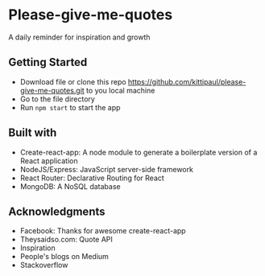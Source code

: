 # Please-give-me-quotes
A daily reminder for inspiration and growth

## Getting Started
* Download file or clone this repo https://github.com/kittipaul/please-give-me-quotes.git to you local machine
* Go to the file directory
* Run `npm start` to start the app
  
## Built with
* Create-react-app: A node module to generate a boilerplate version of a React application
* NodeJS/Express: JavaScript server-side framework 
* React Router: Declarative Routing for React 
* MongoDB: A NoSQL database

## Acknowledgments
* Facebook: Thanks for awesome create-react-app
* Theysaidso.com: Quote API
* Inspiration
* People's blogs on Medium
* Stackoverflow
